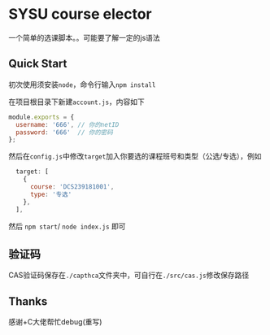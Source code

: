 # SYSU course elector

一个简单的选课脚本。。可能要了解一定的js语法

## Quick Start
初次使用须安装`node`，命令行输入`npm install`

在项目根目录下新建`account.js`，内容如下

```js
module.exports = {
  username: '666', // 你的netID
  password: '666'  // 你的密码
};
```

然后在`config.js`中修改`target`加入你要选的课程班号和类型（公选/专选），例如
```js
  target: [
    {
      course: 'DCS239181001',
      type: '专选'
    },
  ],
```

然后 `npm start`/ `node index.js` 即可

## 验证码
CAS验证码保存在`./capthca`文件夹中，可自行在`./src/cas.js`修改保存路径

## Thanks
感谢+C大佬帮忙debug(重写)
